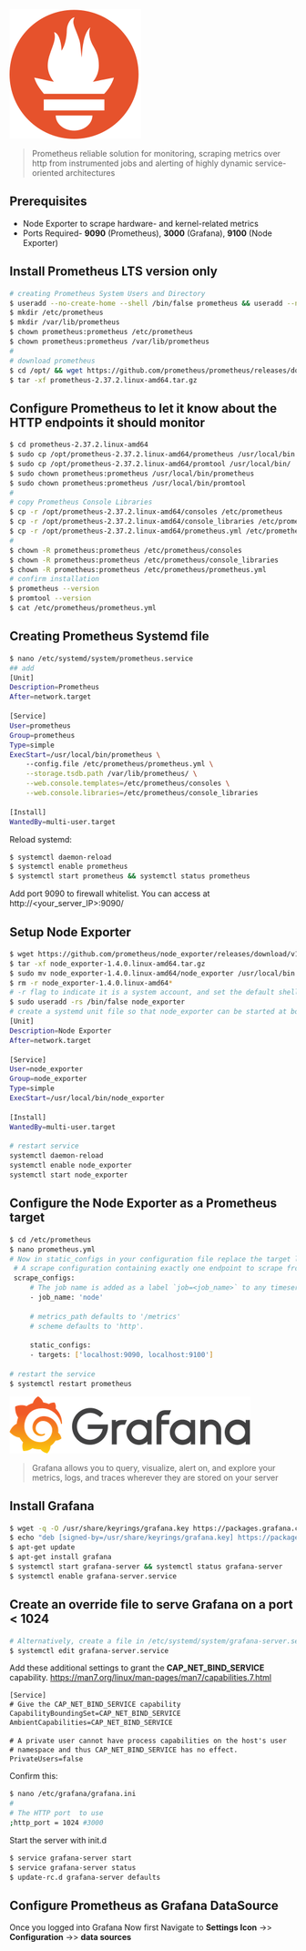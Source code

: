 ![intro-image](https://raw.githubusercontent.com/prometheus/prometheus/main/documentation/images/prometheus-logo.svg)

> Prometheus reliable solution for monitoring, scraping metrics over http from instrumented jobs and alerting of highly dynamic service-oriented architectures

## Prerequisites

- Node Exporter to scrape hardware- and kernel-related metrics
- Ports Required- **9090** (Prometheus), **3000** (Grafana), **9100** (Node Exporter)

## Install Prometheus LTS version only

```bash
# creating Prometheus System Users and Directory
$ useradd --no-create-home --shell /bin/false prometheus && useradd --no-create-home --shell /bin/false node_exporter
$ mkdir /etc/prometheus
$ mkdir /var/lib/prometheus
$ chown prometheus:prometheus /etc/prometheus
$ chown prometheus:prometheus /var/lib/prometheus
#
# download prometheus
$ cd /opt/ && wget https://github.com/prometheus/prometheus/releases/download/v2.37.2/prometheus-2.37.2.linux-amd64.tar.gz
$ tar -xf prometheus-2.37.2.linux-amd64.tar.gz
```

## Configure Prometheus to let it know about the HTTP endpoints it should monitor

```bash
$ cd prometheus-2.37.2.linux-amd64
$ sudo cp /opt/prometheus-2.37.2.linux-amd64/prometheus /usr/local/bin
$ sudo cp /opt/prometheus-2.37.2.linux-amd64/promtool /usr/local/bin/
$ sudo chown prometheus:prometheus /usr/local/bin/prometheus
$ sudo chown prometheus:prometheus /usr/local/bin/promtool
#
# copy Prometheus Console Libraries
$ cp -r /opt/prometheus-2.37.2.linux-amd64/consoles /etc/prometheus
$ cp -r /opt/prometheus-2.37.2.linux-amd64/console_libraries /etc/prometheus
$ cp -r /opt/prometheus-2.37.2.linux-amd64/prometheus.yml /etc/prometheus
#
$ chown -R prometheus:prometheus /etc/prometheus/consoles
$ chown -R prometheus:prometheus /etc/prometheus/console_libraries
$ chown -R prometheus:prometheus /etc/prometheus/prometheus.yml
# confirm installation
$ prometheus --version
$ promtool --version
$ cat /etc/prometheus/prometheus.yml
```

## Creating Prometheus Systemd file

```bash
$ nano /etc/systemd/system/prometheus.service
## add
[Unit]
Description=Prometheus
After=network.target

[Service]
User=prometheus
Group=prometheus
Type=simple
ExecStart=/usr/local/bin/prometheus \
    --config.file /etc/prometheus/prometheus.yml \
    --storage.tsdb.path /var/lib/prometheus/ \
    --web.console.templates=/etc/prometheus/consoles \
    --web.console.libraries=/etc/prometheus/console_libraries

[Install]
WantedBy=multi-user.target
```

Reload systemd:

```bash
$ systemctl daemon-reload
$ systemctl enable prometheus
$ systemctl start prometheus && systemctl status prometheus
```

Add port 9090 to firewall whitelist. You can access at http://<your_server_IP>:9090/

## Setup Node Exporter 

```bash
$ wget https://github.com/prometheus/node_exporter/releases/download/v1.4.0/node_exporter-1.4.0.linux-amd64.tar.gz
$ tar -xf node_exporter-1.4.0.linux-amd64.tar.gz
$ sudo mv node_exporter-1.4.0.linux-amd64/node_exporter /usr/local/bin
$ rm -r node_exporter-1.4.0.linux-amd64*
# -r flag to indicate it is a system account, and set the default shell to /bin/false using -s to prevent logins
$ sudo useradd -rs /bin/false node_exporter
# create a systemd unit file so that node_exporter can be started at boot
[Unit]
Description=Node Exporter
After=network.target

[Service]
User=node_exporter
Group=node_exporter
Type=simple
ExecStart=/usr/local/bin/node_exporter

[Install]
WantedBy=multi-user.target

# restart service
systemctl daemon-reload
systemctl enable node_exporter
systemctl start node_exporter
```

## Configure the Node Exporter as a Prometheus target

```bash
$ cd /etc/prometheus
$ nano prometheus.yml
# Now in static_configs in your configuration file replace the target line with the below one
 # A scrape configuration containing exactly one endpoint to scrape from node_exporter running on a host:
 scrape_configs:
     # The job name is added as a label `job=<job_name>` to any timeseries scraped from this config.
     - job_name: 'node'

     # metrics_path defaults to '/metrics'
     # scheme defaults to 'http'.

     static_configs:
     - targets: ['localhost:9090, localhost:9100']
     
# restart the service
$ systemctl restart prometheus
```

![grafana-image](https://raw.githubusercontent.com/grafana/grafana/main/docs/logo-horizontal.png)

> Grafana allows you to query, visualize, alert on, and explore your metrics, logs, and traces wherever they are stored on your server

## Install Grafana

```bash
$ wget -q -O /usr/share/keyrings/grafana.key https://packages.grafana.com/gpg.key
$ echo "deb [signed-by=/usr/share/keyrings/grafana.key] https://packages.grafana.com/oss/deb stable main" | sudo tee -a /etc/apt/sources.list.d/grafana.list
$ apt-get update
$ apt-get install grafana
$ systemctl start grafana-server && systemctl status grafana-server
$ systemctl enable grafana-server.service
```

## Create an override file to serve Grafana on a port < 1024

```bash
# Alternatively, create a file in /etc/systemd/system/grafana-server.service.d/override.conf
$ systemctl edit grafana-server.service
```

Add these additional settings to grant the **CAP_NET_BIND_SERVICE** capability. https://man7.org/linux/man-pages/man7/capabilities.7.html

```
[Service]
# Give the CAP_NET_BIND_SERVICE capability
CapabilityBoundingSet=CAP_NET_BIND_SERVICE
AmbientCapabilities=CAP_NET_BIND_SERVICE

# A private user cannot have process capabilities on the host's user
# namespace and thus CAP_NET_BIND_SERVICE has no effect.
PrivateUsers=false
```

Confirm this:

```bash
$ nano /etc/grafana/grafana.ini
#
# The HTTP port  to use
;http_port = 1024 #3000
```

Start the server with init.d

```bash
$ service grafana-server start
$ service grafana-server status
$ update-rc.d grafana-server defaults
```

## Configure Prometheus as Grafana DataSource

Once you logged into Grafana Now first Navigate to **Settings Icon** ->> **Configuration** ->> **data sources**


